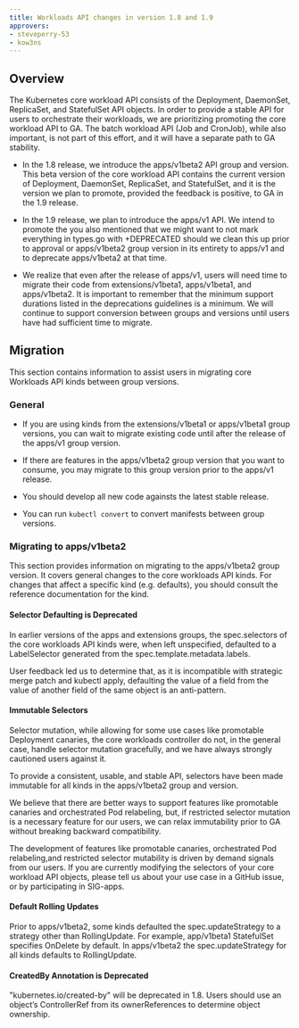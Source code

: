 ```yaml
---
title: Workloads API changes in version 1.8 and 1.9
approvers:
- steveperry-53
- kow3ns
---
```


## Overview

The Kubernetes core workload API consists of the Deployment, DaemonSet, ReplicaSet, and StatefulSet API objects. In order to provide a stable API for users to orchestrate their workloads, we are prioritizing promoting the core workload API to GA. The batch workload API (Job and CronJob), while also important, is not part of this effort, and it will have a separate path to GA stability.

- In the 1.8 release, we introduce the apps/v1beta2 API group and version. This beta version of the core workload API contains the current version of Deployment, DaemonSet,  ReplicaSet, and  StatefulSet, and it is the version we plan to promote, provided the feedback is positive, to GA in the 1.9 release.

- In the 1.9 release, we plan to introduce the apps/v1 API. We intend to promote the you also mentioned that we might want to not mark everything in types.go with +DEPRECATED should we clean this up prior to approval or apps/v1beta2 group version in its entirety to apps/v1 and to deprecate apps/v1beta2 at that time.

- We realize that even after the release of apps/v1, users will need time to migrate their code from extensions/v1beta1, apps/v1beta1, and apps/v1beta2. It is important to remember that the minimum support durations listed in the deprecations guidelines is a minimum. We will continue to support conversion between groups and versions until users have had sufficient time to migrate.

## Migration

This section contains information to assist users in migrating core Workloads API kinds between group versions.

### General

- If you are using kinds from the extensions/v1beta1 or apps/v1beta1 group versions, you can wait to migrate existing code until after the release of the apps/v1 group version.

- If there are features in the apps/v1beta2 group version that you want to consume, you may migrate to this group version prior to the apps/v1 release.

- You should develop all new code againsts the latest stable release.

- You can run `kubectl convert` to convert manifests between group versions.

### Migrating to apps/v1beta2

This section provides information on migrating to the apps/v1beta2 group version. It covers general changes to the core workloads API kinds. For changes that affect a specific kind (e.g. defaults), you should consult the reference documentation for the kind.

#### Selector Defaulting is Deprecated

In earlier versions of the apps and extensions groups, the spec.selectors of the core workloads API kinds were, when left unspecified, defaulted to a LabelSelector generated from the spec.template.metadata.labels.

User feedback led us to determine that, as it is incompatible with strategic merge patch and kubectl apply, defaulting the value of a field from the value of another field of the same object is an anti-pattern.

#### Immutable Selectors

Selector mutation, while allowing for some use cases like promotable Deployment canaries, the core workloads controller do not, in the general case, handle selector mutation gracefully, and we have always strongly cautioned users against it.

To provide a consistent, usable, and stable API, selectors have been made immutable for all kinds in the apps/v1beta2 group and version.

We believe that there are better ways to support features like promotable canaries and orchestrated Pod relabeling, but, if restricted selector mutation is a necessary feature for our users, we can relax immutability prior to GA without breaking backward compatibility.

The development of features like promotable canaries, orchestrated Pod relabeling,and restricted selector mutability is driven by demand signals from our users. If you are currently modifying the selectors of your core workload API objects, please tell us about your use case in a GitHub issue, or by participating in SIG-apps.

#### Default Rolling Updates

Prior to apps/v1beta2, some kinds defaulted the spec.updateStrategy to a strategy other than RollingUpdate. For example, app/v1beta1 StatefulSet specifies OnDelete by default. In apps/v1beta2 the spec.updateStrategy for all kinds defaults to RollingUpdate.

#### CreatedBy Annotation is Deprecated
"kubernetes.io/created-by" will be deprecated in 1.8. Users should use an object’s ControllerRef from its ownerReferences to determine object ownership.
